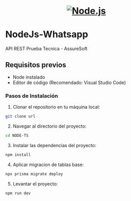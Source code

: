 <a href="https://nodejs.org/">
  <h1 align="center">
    <picture>
      <source media="(prefers-color-scheme: dark)" srcset="https://nodejs.org/static/images/logo-dark.svg">
      <img alt="Node.js" src="https://nodejs.org/static/images/logo.svg">
    </picture>
  </h1>
</a>

# NodeJs-Whatsapp

API REST Prueba Tecnica - AssureSoft

## Requisitos previos

- Node instalado
- Editor de código (Recomendado: Visual Studio Code)

### Pasos de Instalación

1. Clonar el repositorio en tu máquina local:

```bash
git clone url
```

2. Navegar al directorio del proyecto:

```bash
cd NODE-TS
```

3. Instalar las dependencias del proyecto:

```bash
npm install
```

4. Aplicar migracion de tablas base:

```bash
npx prisma migrate deploy
```

5. Levantar el proyecto:

```bash
npm run dev
```